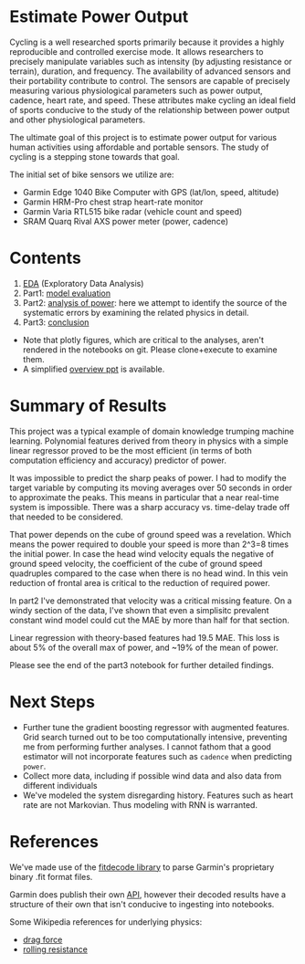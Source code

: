 # Estimate Power Output

Cycling is a well researched sports primarily because it provides a highly reproducible and controlled exercise mode. 
It allows researchers to precisely manipulate variables such as intensity (by adjusting resistance or terrain), duration, and frequency. 
The availability of advanced sensors and their portability contribute to control. The sensors are capable of precisely measuring various
physiological parameters such as power output, cadence, heart rate, and speed. 
These attributes make cycling an ideal field of sports conducive to the study of the relationship between power output and other physiological parameters.

The ultimate goal of this project is to estimate power output for various human activities using affordable and portable sensors. 
The study of cycling is a stepping stone towards that goal.

The initial set of bike sensors we utilize are:
- Garmin Edge 1040 Bike Computer with GPS (lat/lon, speed, altitude)
- Garmin HRM-Pro chest strap heart-rate monitor
- Garmin Varia RTL515 bike radar (vehicle count and speed)
- SRAM Quarq Rival AXS power meter (power, cadence)
  

# Contents
1. [EDA](notebooks/eda.ipynb) (Exploratory Data Analysis)
2. Part1: [model evaluation](notebooks/part1_model_evaluation.ipynb)
3. Part2: [analysis of power](notebooks/part2_power_analysis.ipynb): here we attempt to identify the source of the systematic errors by examining the related physics in detail.
4. Part3: [conclusion](notebooks/part3_conclusion.ipynb)
* Note that plotly figures, which are critical to the analyses, aren't rendered in the notebooks on git. Please clone+execute to examine them.
* A simplified [overview ppt](misc/project_overview.pptx) is available.

# Summary of Results

This project was a typical example of domain knowledge trumping machine learning.
Polynomial features derived from theory in physics with a simple linear regressor proved to be the most efficient (in terms of both computation
efficiency and accuracy) predictor of power.

It was impossible to predict the sharp peaks of power. I had to modify the target variable by computing its moving averages over 50 seconds in order to approximate
the peaks. This means in particular that a near real-time system is impossible. There was a sharp accuracy vs. time-delay trade off that needed to be considered.

That power depends on the cube of ground speed was a revelation. Which means the power required to double your speed is more than 2^3=8 times the initial power.
In case the head wind velocity equals the negative of ground speed velocity, the coefficient of the cube of ground speed quadruples compared to the case when there is no head wind.
In this vein reduction of frontal area is critical to the reduction of required power.

In part2 I've demonstrated that velocity was a critical missing feature. On a windy section of the data, I've shown that even a simplisitc prevalent constant wind model could
cut the MAE by more than half for that section.

Linear regression with theory-based features had 19.5 MAE. This loss is about 5% of the overall max of power, and ~19% of the mean of power.

Please see the end of the part3 notebook for further detailed findings.

# Next Steps
- Further tune the gradient boosting regressor with augmented features. Grid search turned out to be too computationally intensive, preventing me from performing further analyses.
  I cannot fathom that a good estimator will not incorporate features such as `cadence` when predicting `power`.
- Collect more data, including if possible wind data and also data from different individuals
- We've modeled the system disregarding history. Features such as heart rate are not Markovian. Thus modeling with RNN is warranted.


# References
We've made use of the [fitdecode library](https://github.com/polyvertex/fitdecode) to parse Garmin's proprietary binary .fit format files. 

Garmin does publish their own [API](https://developer.garmin.com/fit/cookbook/decoding-activity-files/), however their decoded results have a structure of their own that isn't conducive to ingesting into notebooks.

Some Wikipedia references for underlying physics:
- [drag force](https://en.wikipedia.org/wiki/Drag_(physics)#The_drag_equation)
- [rolling resistance](https://en.wikipedia.org/wiki/Rolling_resistance#Rolling_resistance_coefficient)



